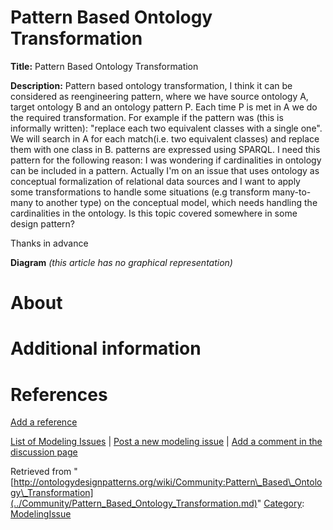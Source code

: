 #  Pattern Based Ontology Transformation


__Title:__ Pattern Based Ontology Transformation


__Description:__ Pattern based ontology transformation, I think it can be considered as reengineering pattern, where we have source ontology A, target ontology B and an ontology pattern P. Each time P is met in A we do the required transformation.
For example if the pattern was (this is informally written): "replace each two equivalent classes with a single one". We will search in A for each match(i.e. two equivalent classes) and replace them with one class in B.
patterns are expressed using SPARQL.
I need this pattern for the following reason: 
I was wondering if cardinalities in ontology can be included in a pattern. Actually I'm on an issue that uses ontology as conceptual formalization of relational data sources and I want to apply some transformations to handle some situations (e.g transform many-to-many to another type) on the conceptual model, which needs handling the cardinalities in the ontology. Is this topic covered somewhere in some design pattern? 


Thanks in advance 


__Diagram__
_(this article has no graphical representation)_



#  About


  




#  Additional information


#  References


[Add a reference](index.php@title=Odp%253AAdd_reference&subject=Community%253APattern+Based+Ontology+Transformation.html "http://ontologydesignpatterns.org/wiki/index.php?title=Odp:Add_reference&subject=Community%3APattern+Based+Ontology+Transformation")


  




 [List of Modeling Issues](../Community/Main.md "Community:Main") | [Post a new modeling issue](../Community/PostModelingIssue.md "Community:PostModelingIssue") | [Add a comment in the discussion page](index.php@title=Odp%253AAdd_comment&target=Community_talk%253APattern_Based_Ontology_Transformation.html#New_comment "http://ontologydesignpatterns.org/wiki/index.php?title=Odp:Add_comment&target=Community_talk:Pattern_Based_Ontology_Transformation#New_comment")


Retrieved from "[http://ontologydesignpatterns.org/wiki/Community:Pattern\_Based\_Ontology\_Transformation](../Community/Pattern_Based_Ontology_Transformation.md)"
 [Category](http://ontologydesignpatterns.org/wiki/Special:Categories "Special:Categories"): [ModelingIssue](../Category/ModelingIssue.md "Category:ModelingIssue")
